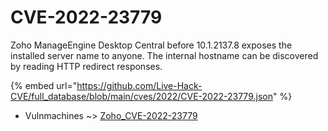 # CVE-2022-23779

Zoho ManageEngine Desktop Central before 10.1.2137.8 exposes the installed server name to anyone. The internal hostname can be discovered by reading HTTP redirect responses.

{% embed url="https://github.com/Live-Hack-CVE/full_database/blob/main/cves/2022/CVE-2022-23779.json" %}


* Vulnmachines ~> [Zoho_CVE-2022-23779](https://zeste.alice-snow.ru/2022/database/cve-2022-23779/zoho_cve-2022-23779-vulnmachines)